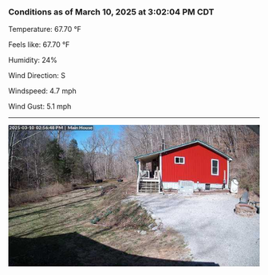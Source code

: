 ### Conditions as of March 10, 2025 at 3:02:04 PM CDT 

Temperature: 67.70 &deg;F

Feels like: 67.70 &deg;F

Humidity: 24%

Wind Direction: S

Windspeed: 4.7 mph

Wind Gust: 5.1 mph

---

<img src="./images/latest.jpeg"/>


